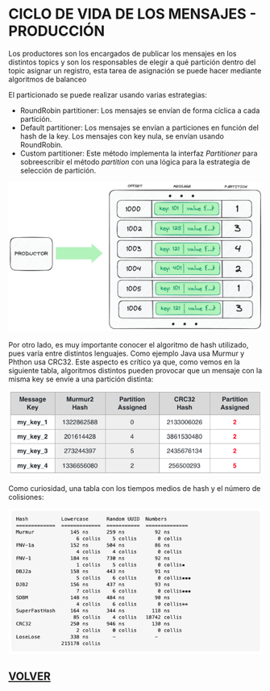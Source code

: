 # CICLO DE VIDA DE LOS MENSAJES - PRODUCCIÓN

Los productores son los encargados de publicar los mensajes en los distintos topics y son los responsables de elegir a qué partición dentro del topic asignar un registro, esta tarea de asignación se puede hacer mediante algoritmos de balanceo

El particionado se puede realizar usando varias estrategias:
- RoundRobin partitioner: Los mensajes se envían de forma cíclica a cada partición.
- Default partitioner: Los mensajes se envían a particiones en función del hash de la key. Los mensajes con key nula, se envían usando RoundRobin.
- Custom partitioner: Este método implementa la interfaz *Partitioner* para sobreescribir el método *partition* con una lógica para la estrategia de selección de partición. 

![](static/producer.png)

Por otro lado, es muy importante conocer el algoritmo de hash utilizado, pues varía entre distintos lenguajes. 
Como ejemplo Java usa Murmur y Phthon usa CRC32.
Este aspecto es crítico ya que, como vemos en la siguiente tabla, algoritmos distintos pueden provocar que un mensaje con la misma key se envíe a una partición distinta:

![](static/partition_algorithm.png)

Como curiosidad, una tabla con los tiempos medios de hash y el número de colisiones:

![](static/hash_comparative.png)

## [VOLVER](kstreams)